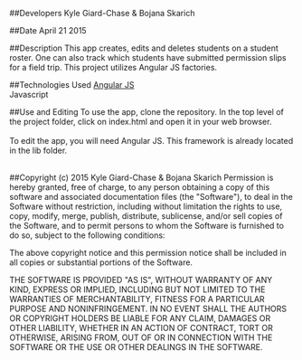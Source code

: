##Developers
Kyle Giard-Chase & Bojana Skarich

##Date
April 21 2015



##Description
This app creates, edits and deletes students on a student roster. One can also track which students have submitted permission slips for a field trip. This project utilizes Angular JS factories. 

##Technologies Used
<a href='https://angularjs.org/'>Angular JS</a> <br>
Javascript


##Use and Editing
To use the app, clone the repository. In the top level of the project folder, click on index.html and open it in your web browser.<br><br>
To edit the app, you will need Angular JS. This framework is already located in the lib folder. <br><br>


##Copyright (c) 2015 Kyle Giard-Chase & Bojana Skarich
Permission is hereby granted, free of charge, to any person obtaining a copy
of this software and associated documentation files (the "Software"), to deal
in the Software without restriction, including without limitation the rights
to use, copy, modify, merge, publish, distribute, sublicense, and/or sell
copies of the Software, and to permit persons to whom the Software is
furnished to do so, subject to the following conditions:

The above copyright notice and this permission notice shall be included in
all copies or substantial portions of the Software.

THE SOFTWARE IS PROVIDED "AS IS", WITHOUT WARRANTY OF ANY KIND, EXPRESS OR
IMPLIED, INCLUDING BUT NOT LIMITED TO THE WARRANTIES OF MERCHANTABILITY,
FITNESS FOR A PARTICULAR PURPOSE AND NONINFRINGEMENT. IN NO EVENT SHALL THE
AUTHORS OR COPYRIGHT HOLDERS BE LIABLE FOR ANY CLAIM, DAMAGES OR OTHER
LIABILITY, WHETHER IN AN ACTION OF CONTRACT, TORT OR OTHERWISE, ARISING FROM,
OUT OF OR IN CONNECTION WITH THE SOFTWARE OR THE USE OR OTHER DEALINGS IN
THE SOFTWARE.
